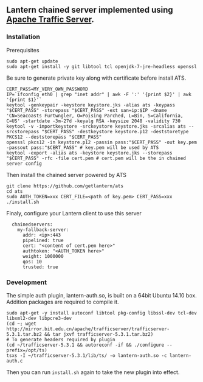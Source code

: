 ## Lantern chained server implemented using [Apache Traffic Server](http://trafficserver.apache.org/).

### Installation

Prerequisites

```
sudo apt-get update
sudo apt-get install -y git libtool tcl openjdk-7-jre-headless openssl
```


Be sure to generate private key along with certificate before install ATS.

```
CERT_PASS=MY_VERY_OWN_PASSWORD
IP=`ifconfig eth0 | grep "inet addr" | awk -F ':' '{print $2}' | awk '{print $1}'`
keytool -genkeypair -keystore keystore.jks -alias ats -keypass "$CERT_PASS" -storepass "$CERT_PASS" -ext san=ip:$IP -dname 'CN=Seacoasts Furtwngler, O=Poising Parched, L=Bin, S=California, C=US' -startdate -3m-27d -keyalg RSA -keysize 2048 -validity 730
keytool -v -importkeystore -srckeystore keystore.jks -srcalias ats --srcstorepass "$CERT_PASS" -destkeystore keystore.p12 -deststoretype PKCS12 --deststorepass "$CERT_PASS"
openssl pkcs12 -in keystore.p12 -passin pass:"$CERT_PASS" -out key.pem -passout pass:"$CERT_PASS" # key.pem will be used by ATS
keytool -export -alias ats -keystore keystore.jks --storepass "$CERT_PASS" -rfc -file cert.pem # cert.pem will be the in chained server config
```

Then install the chained server powered by ATS

```
git clone https://github.com/getlantern/ats
cd ats
sudo AUTH_TOKEN=xxx CERT_FILE=<path of key.pem> CERT_PASS=xxx ./install.sh
```

Finaly, configure your Lantern client to use this server

```
  chainedservers:
    my-fallback-server:
      addr: <ip>:443
      pipelined: true
      cert: "<content of cert.pem here>"
      authtoken: "<AUTH_TOKEN here>"
      weight: 1000000
      qos: 10
      trusted: true
```

### Development

The simple auth plugin, lantern-auth.so, is built on a 64bit Ubuntu 14.10 box. Addition packages are required to compile it.

```
sudo apt-get -y install autoconf libtool pkg-config libssl-dev tcl-dev libxml2-dev libpcre3-dev
(cd ~; wget http://mirror.bit.edu.cn/apache/trafficserver/trafficserver-5.3.1.tar.bz2 && tar jxvf trafficserver-5.3.1.tar.bz2)
# To generate headers required by plugin
(cd ~/trafficserver-5.3.1 && autoreconf -if && ./configure --prefix=/opt/ts)
tsxs -I ~/trafficserver-5.3.1/lib/ts/ -o lantern-auth.so -c lantern-auth.c
```

Then you can run `install.sh` again to take the new plugin into effect.
